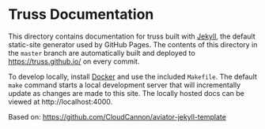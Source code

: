# Truss Documentation

This directory contains documentation for truss built with [Jekyll](), the
default static-site generator used by GitHub Pages. The contents of this
directory in the `master` branch are automatically built and deployed to
https://truss.github.io/ on every commit.

To develop locally, install [Docker]() and use the included `Makefile`. The
default `make` command starts a local development server that will incrementally
update as changes are made to this site. The locally hosted docs can be viewed
at http://localhost:4000.

Based on: https://github.com/CloudCannon/aviator-jekyll-template
